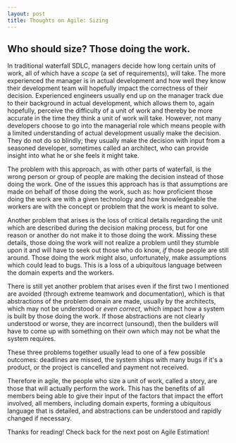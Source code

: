 ```yaml
---
layout: post
title: Thoughts on Agile: Sizing
---
```


## Who should size? Those doing the work.
In traditional waterfall SDLC, managers decide how long certain units of work, all of which have a *scope* (a set of requirements), 
will take. The more experienced the manager is in actual development and how well they know their development team will hopefully 
impact the correctness of their decision. Experienced engineers usually end up on the manager track due to their background in actual development, which allows them to, 
again hopefully, perceive the difficulty of a unit of work and thereby be more accurate in the time they think a unit of work will take.  However, not many developers choose 
to go into the managerial role which means people with a limited understanding of actual development usually make the decision.
They do not do so blindly; they usually make the decision with input from a seasoned developer, 
sometimes called an architect, who can provide insight into what he or she feels it might take.

The problem with this approach, as with other parts of waterfall, is the wrong person or group of people are making the decision
instead of those doing the work. One of the issues this approach has is that assumptions are made on behalf of those doing the
work, such as: how proficient those doing the work are with a given technology and how knowledgeable the workers are with the
concept or problem that the work is meant to solve.

Another problem that arises is the loss of critical details regarding the unit which are described during the decision making
process, but for one reason or another do not make it to those doing the work.  Missing these details, those doing the work
will not realize a problem until they stumble upon it and will have to seek out those who do know, *if* those people are still around. Those doing the work might also, unfortunately, make assumptions which could lead to bugs.  This is a loss of a ubiquitous language between the domain experts and the workers.

There is still yet another problem that arises even if the first two I mentioned are avoided (through extreme teamwork and documentation), which is that abstractions of the problem domain are made, usually by the architects, which may not be understood or *even correct*, which impact how a system is built by those doing the work.  If those abstractions are not clearly understood or worse, they are incorrect (unsound), then the builders will have to come up with something on their own which may not be what the system requires.

These three problems together usually lead to one of a few possible outcomes: deadlines are missed, the system ships with many bugs if it's a product, or the project is cancelled and payment not received.

Therefore in agile, the people who size a unit of work, called a story, are those that will actually perform the work.  This has the benefits of all members being able to give their input of the factors that impact the effort involved, all members, including domain experts, forming a ubiquitous language that is detailed, and abstractions can be understood and rapidly changed if necessary.

Thanks for reading! Check back for the next post on Agile Estimation!
